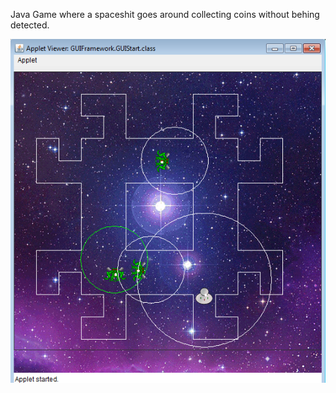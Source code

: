 Java Game where a spaceshit goes around collecting coins without behing detected.

![alt tag](https://github.com/ucla-cs/space-invasion-java/blob/master/COMP-521-%20Project%203-%20Meki%20Cherkaoui.png)
